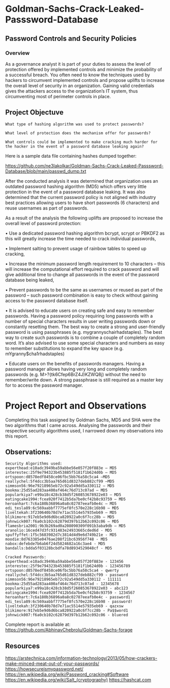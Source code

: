 # Goldman-Sachs-Crack-Leaked-Passsword-Database
## Password Controls and Security Policies

### Overview 
As a governance analyst it is part of your duties to assess the level of protection offered by implemented controls and minimize the probability of a successful breach. You often need to know the techniques used by hackers to circumvent implemented controls and propose uplifts to increase the overall level of security in an organization. Gaining valid credentials gives the attackers access to the organization’s IT system, thus circumventing most of perimeter controls in place.

## Project Objectuve
`What type of hashing algorithm was used to protect passwords?`

`What level of protection does the mechanism offer for passwords?`

`What controls could be implemented to make cracking much harder for the hacker in the event of a password database leaking again?`

Here is a sample data file containing hashes dumped together:

https://github.com/ne3lakolkar/Goldman-Sachs-Crack-Leaked-Passsword-Database/blob/main/passwd_dump.txt

After the conducted analysis it was determined that organization uses an outdated password hashing algorithm (MD5) which offers very little protection in the event of a password database leaking. It was also determined that the current password policy is not aligned with industry best practices allowing users to have short passwords (6 characters) and reuse usernames as part of passwords. 

As a result of the analysis the following uplifts are proposed to increase the overall level of password protection: 

•	Use a dedicated password hashing algorithm bcrypt, scrypt or PBKDF2 as this will greatly increase the time needed to crack individual passwords,

•	Implement salting to prevent usage of rainbow tables to speed up cracking,

•	Increase the minimum password length requirement to 10 characters – this will increase the computational effort required to crack password and will give additional time to change all passwords in the event of the password database being leaked,

•	Prevent passwords to be the same as usernames or reused as part of the password – such password combination is easy to check without gaining access to the password database itself.  

•	It is advised to educate users on creating safe and easy to remember passwords. Having a password policy requiring long passwords with a number of special characters results in user writing passwords down or constantly resetting them. The best way to create a strong and user-friendly password is using passphrases (e.g.  mygrannyschairhadstaples). The best way to create such passwords is to combine a couple of completely random word. It’s also advised to use some special characters and numbers as easy to remember substitutions to expand the key space (e.g. mYgranny$cha1rhadstaples)

•	Educate users on the benefits of passwords managers. Having a password manager allows having very long and completely random passwords (e.g. M>?{tk6Cfep6BrZ4J)KZWQ8j) without the need to remember/write down. A strong passphrase is still required as a master key for to access the password manager.

# Project Report and Observations 
Completing this task assigned by Goldman Sachs, MD5 and SHA were the two algorithms that I came across. Analysing the passwords and their respective security algorithms used, I narrowed down my observations into this report.

## Observations:
```
Security Algorithms used: 
experthead:e10adc3949ba59abbe56e057f20f883e – MD5
interestec:25f9e794323b453885f5181f1b624d0b – MD5
ortspoon:d8578edf8458ce06fbc5bb76a58c5ca4 –MD5
reallychel:5f4dcc3b5aa765d61d8327deb882cf99 –MD5
simmson56:96e79218965eb72c92a549dd5a330112 – MD5
bookma:25d55ad283aa400af464c76d713c07ad – MD5 
popularkiya7:e99a18c428cb38d5f260853678922e03 – MD5
eatingcake1994:fcea920f7412b5da7be0cf42b8c93759 – MD5 
heroanhart:7c6a180b36896a0a8c02787eeafb0e4c – MD5
edi_tesla89:6c569aabbf7775ef8fc570e228c16b98 – MD5
liveltekah:3f230640b78d7e71ac5514e57935eb69 – MD5
blikimore:917eb5e9d6d6bca820922a0c6f7cc28b – MD5
johnwick007:f6a0cb102c62879d397b12b62c092c06 – MD5
flamesbria2001:9b3b269ad0a208090309f091b3aba9db – MD5
oranolio:16ced47d3fc931483e24933665cded6d - MD5
spuffyffet:1f5c5683982d7c3814d4d9e6d749b21e - MD5
moodie:8d763385e0476ae208f21bc63956f748 - MD5
nabox:defebde7b6ab6f24d5824682a16c3ae4 - MD5
bandalls:bdda5f03128bcbdfa78d8934529048cf - MD5

Cracked Passwords:
experthead:e10adc3949ba59abbe56e057f20f883e - 123456
interestec:25f9e794323b453885f5181f1b624d0b - 123456789
ortspoon:d8578edf8458ce06fbc5bb76a58c5ca4 - qwerty
reallychel:5f4dcc3b5aa765d61d8327deb882cf99 - password
simmson56:96e79218965eb72c92a549dd5a330112 - 111111
bookma:25d55ad283aa400af464c76d713c07ad - 12345678
popularkiya7:e99a18c428cb38d5f260853678922e03 - abc123
eatingcake1994:fcea920f7412b5da7be0cf42b8c93759 - 1234567
heroanhart:7c6a180b36896a0a8c02787eeafb0e4c - password1
edi_tesla89:6c569aabbf7775ef8fc570e228c16b98 - password!
liveltekah:3f230640b78d7e71ac5514e57935eb69 - qazxsw
blikimore:917eb5e9d6d6bca820922a0c6f7cc28b - Pa$$word1
johnwick007:f6a0cb102c62879d397b12b62c092c06 - bluered
```
Complete report is available at: 
https://github.com/AbhinavChebrolu/Goldman-Sachs-forage

## Resources 

https://arstechnica.com/information-technology/2013/05/how-crackers-make-minced-meat-out-of-your-passwords/
https://howsecureismypassword.net/
https://en.wikipedia.org/wiki/Password_cracking#Software
https://en.wikipedia.org/wiki/Salt_(cryptography)
https://hashcat.com
